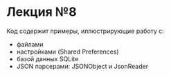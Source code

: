 # Лекция №8

Код содержит примеры, иллюстрирующие работу с:

* файлами
* настройками (Shared Preferences)
* базой данных SQLite
* JSON парсерами: JSONObject и JsonReader

